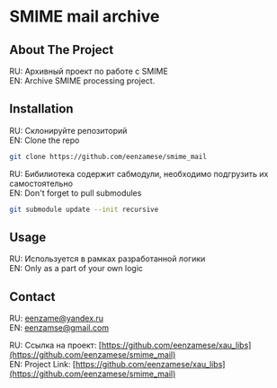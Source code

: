 <div align="center"><h1 align="left">SMIME mail archive</h1></div>


<!-- ABOUT THE PROJECT -->
## About The Project
RU: Архивный проект по работе с SMIME<br/>
EN: Archive SMIME processing project.

## Installation

RU: Склонируйте репозиторий<br/>
EN: Clone the repo
   ```sh
   git clone https://github.com/eenzamese/smime_mail
   ```
RU: Бибилиотека содержит сабмодули, необходимо подгрузить их самостоятельно<br/>
EN: Don't forget to pull submodules
   ```sh
   git submodule update --init recursive
   ```

## Usage

RU: Используется в рамках разработанной логики<br/>
EN: Only as a part of your own logic

## Contact

RU: eenzame@yandex.ru<br/>
EN: eenzamse@gmail.com

RU: Ссылка на проект: [https://github.com/eenzamese/xau_libs](https://github.com/eenzamese/smime_mail)<br/>
EN: Project Link: [https://github.com/eenzamese/xau_libs](https://github.com/eenzamese/smime_mail)
